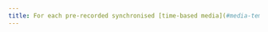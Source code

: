 ```yaml
---
title: For each pre-recorded synchronised [time-based media](#media-temporel-type-sound-video-and-synchronise) with synchronised [subtitles](#sous-titres-synchronises-objet-multimedia), are these subtitles relevant?
---
```

